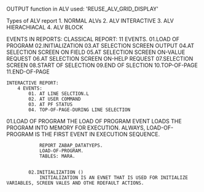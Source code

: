 OUTPUT function in ALV used: 'REUSE_ALV_GRID_DISPLAY'

Types of ALV report
    1. NORMAL ALVs
    2. ALV INTERACTIVE
    3. ALV HIERACHIACAL
    4. ALV BLOCK

EVENTS IN REPORTS:
    CLASSICAL REPORT:
        11 EVENTS.
            01.LOAD OF PROGRAM
            02.INITIALIZATION
            03.AT SELECTION SCREEN OUTPUT
            04.AT SELECTION SCREEN ON FIELD
            05.AT SELECTION SCREEN ON-VALUE REQUEST 
            06.AT SELECTION SCREEN ON-HELP REQUEST
            07.SELECTION SCREEN
            08.START OF SELECTION
            09.END OF SLECTION
            10.TOP-OF-PAGE
            11.END-OF-PAGE
        
    INTERACTIVE REPORT:
        4 EVENTS:
            01. AT LINE SELCTION.L
            02. AT USER COMMAND
            03. AT PF STATUS
            04. TOP-OF-PAGE-DURING LINE SELECTION



 01.LOAD OF PROGRAM
                THE LOAD OF PROGRAM EVENT LOADS THE PROGRAM INTO MEMORY FOR EXECUTION. ALWAYS, LOAD-OF-PROGRAM IS THE FIRST EVENT IN EXECUTION SEQUENCE.

                REPORT ZABAP_DATATYEPS.
                LOAD-OF-PROGRAM.
                TABLES: MARA.


            02.INITIALIZATION ()
                INITIALIZATION IS AN EVNET THAT IS USED FOR INITIALIZE VARIABLES, SCREEN VALES AND OTHE RDEFAULT ACTIONS.

        


